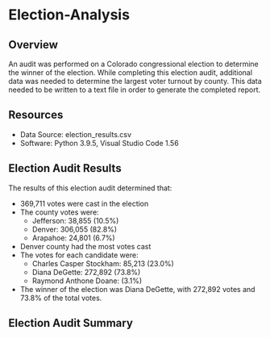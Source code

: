 # Election-Analysis
## Overview
An audit was performed on a Colorado congressional election to determine the winner of the election. While completing this election audit, additional data was needed to determine the largest voter turnout by county. This data needed to be written to a text file in order to generate the completed report.

## Resources
- Data Source: election_results.csv
- Software: Python 3.9.5, Visual Studio Code 1.56

## Election Audit Results
The results of this election audit determined that:
- 369,711 votes were cast in the election
- The county votes were:
  - Jefferson: 38,855 (10.5%)
  - Denver: 306,055 (82.8%)
  - Arapahoe: 24,801 (6.7%)
- Denver county had the most votes cast
- The votes for each candidate were:
  - Charles Casper Stockham: 85,213 (23.0%)
  - Diana DeGette: 272,892 (73.8%)
  - Raymond Anthone Doane: (3.1%)
- The winner of the election was Diana DeGette, with 272,892 votes and 73.8% of the total votes.

## Election Audit Summary

